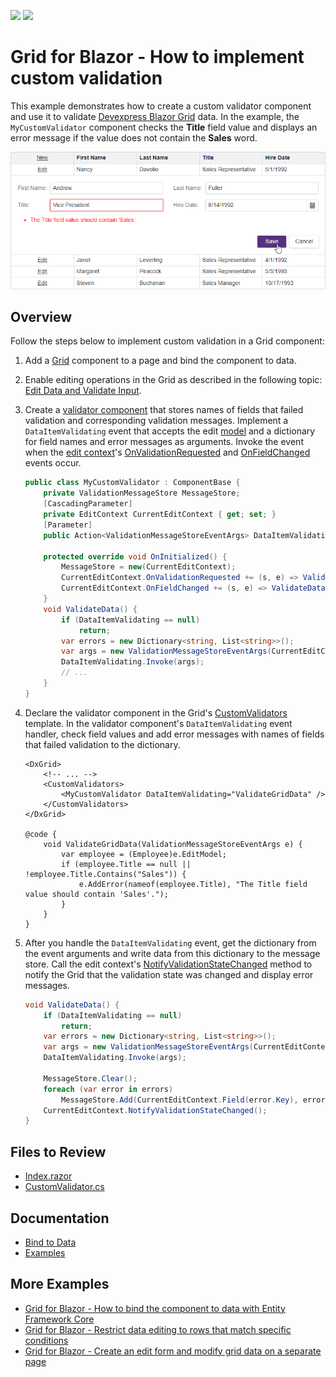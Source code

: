 <!-- default badges list -->
[![](https://img.shields.io/badge/Open_in_DevExpress_Support_Center-FF7200?style=flat-square&logo=DevExpress&logoColor=white)](https://supportcenter.devexpress.com/ticket/details/T1154690)
[![](https://img.shields.io/badge/📖_How_to_use_DevExpress_Examples-e9f6fc?style=flat-square)](https://docs.devexpress.com/GeneralInformation/403183)
<!-- default badges end -->
# Grid for Blazor - How to implement custom validation

This example demonstrates how to create a custom validator component and use it to validate [Devexpress Blazor Grid](https://docs.devexpress.com/Blazor/403143/grid) data. In the example, the `MyCustomValidator` component checks the **Title** field value and displays an error message if the value does not contain the **Sales** word.

![Implement Custom Validation in the Grid](/images/custom-validation.png)

## Overview

Follow the steps below to implement custom validation in a Grid component:

1. Add a [Grid](https://docs.devexpress.com/Blazor/DevExpress.Blazor.DxGrid) component to a page and bind the component to data.

2. Enable editing operations in the Grid as described in the following topic: [Edit Data and Validate Input](https://docs.devexpress.com/Blazor/403454/grid/edit-data-and-validate-input).

3. Create a [validator component](https://learn.microsoft.com/en-us/aspnet/core/blazor/forms-and-input-components?view=aspnetcore-7.0#validator-components) that stores names of fields that failed validation and corresponding validation messages. Implement a `DataItemValidating` event that accepts the edit [model](https://learn.microsoft.com/en-us/dotnet/api/microsoft.aspnetcore.components.forms.editcontext.model?view=aspnetcore-7.0) and a dictionary for field names and error messages as arguments. Invoke the event when the [edit context](https://learn.microsoft.com/en-us/dotnet/api/microsoft.aspnetcore.components.forms.editcontext?view=aspnetcore-7.0)'s [OnValidationRequested](https://learn.microsoft.com/en-us/dotnet/api/microsoft.aspnetcore.components.forms.editcontext.onvalidationrequested?view=aspnetcore-7.0) and [OnFieldChanged](https://learn.microsoft.com/en-us/dotnet/api/microsoft.aspnetcore.components.forms.editcontext.onfieldchanged?view=aspnetcore-7.0) events occur.

    ```cs
    public class MyCustomValidator : ComponentBase {
        private ValidationMessageStore MessageStore;
        [CascadingParameter]
        private EditContext CurrentEditContext { get; set; }
        [Parameter]
        public Action<ValidationMessageStoreEventArgs> DataItemValidating { get; set; }

        protected override void OnInitialized() {
            MessageStore = new(CurrentEditContext);
            CurrentEditContext.OnValidationRequested += (s, e) => ValidateData();
            CurrentEditContext.OnFieldChanged += (s, e) => ValidateData();
        }
        void ValidateData() {
            if (DataItemValidating == null)
                return;
            var errors = new Dictionary<string, List<string>>();
            var args = new ValidationMessageStoreEventArgs(CurrentEditContext.Model, errors);
            DataItemValidating.Invoke(args);
            // ...
        }
    }
    ```

4. Declare the validator component in the Grid's [CustomValidators](https://docs.devexpress.com/Blazor/DevExpress.Blazor.DxGrid.CustomValidators) template. In the validator component's `DataItemValidating` event handler, check field values and add error messages with names of fields that failed validation to the dictionary.

    ```razor
    <DxGrid>
        <!-- ... -->
        <CustomValidators>
            <MyCustomValidator DataItemValidating="ValidateGridData" />
        </CustomValidators>
    </DxGrid>

    @code {
        void ValidateGridData(ValidationMessageStoreEventArgs e) {
            var employee = (Employee)e.EditModel;
            if (employee.Title == null || !employee.Title.Contains("Sales")) {
                e.AddError(nameof(employee.Title), "The Title field value should contain 'Sales'.");
            }
        }
    }
    ```

5. After you handle the `DataItemValidating` event, get the dictionary from the event arguments and write data from this dictionary to the message store. Call the edit context's [NotifyValidationStateChanged](https://learn.microsoft.com/en-us/dotnet/api/microsoft.aspnetcore.components.forms.editcontext.notifyvalidationstatechanged?view=aspnetcore-7.0) method to notify the Grid that the validation state was changed and display error messages.

    ```cs
    void ValidateData() {
        if (DataItemValidating == null)
            return;
        var errors = new Dictionary<string, List<string>>();
        var args = new ValidationMessageStoreEventArgs(CurrentEditContext.Model, errors);
        DataItemValidating.Invoke(args);
        
        MessageStore.Clear();
        foreach (var error in errors)
            MessageStore.Add(CurrentEditContext.Field(error.Key), error.Value);
        CurrentEditContext.NotifyValidationStateChanged();
    }
    ```

## Files to Review

- [Index.razor](./CS/Pages/Index.razor)
- [CustomValidator.cs](./CS/Pages/CustomValidator.cs)

## Documentation

- [Bind to Data](https://docs.devexpress.com/Blazor/403737/grid/bind-to-data)
- [Examples](https://docs.devexpress.com/Blazor/404035/grid/examples)

## More Examples

- [Grid for Blazor - How to bind the component to data with Entity Framework Core](https://github.com/DevExpress-Examples/blazor-dxgrid-bind-to-data-with-entity-framework-core)
- [Grid for Blazor - Restrict data editing to rows that match specific conditions](https://github.com/DevExpress-Examples/blazor-dxgrid-disable-editing-for-several-rows)
- [Grid for Blazor - Create an edit form and modify grid data on a separate page](https://github.com/DevExpress-Examples/blazor-DxGrid-Separate-Edit-Form)
